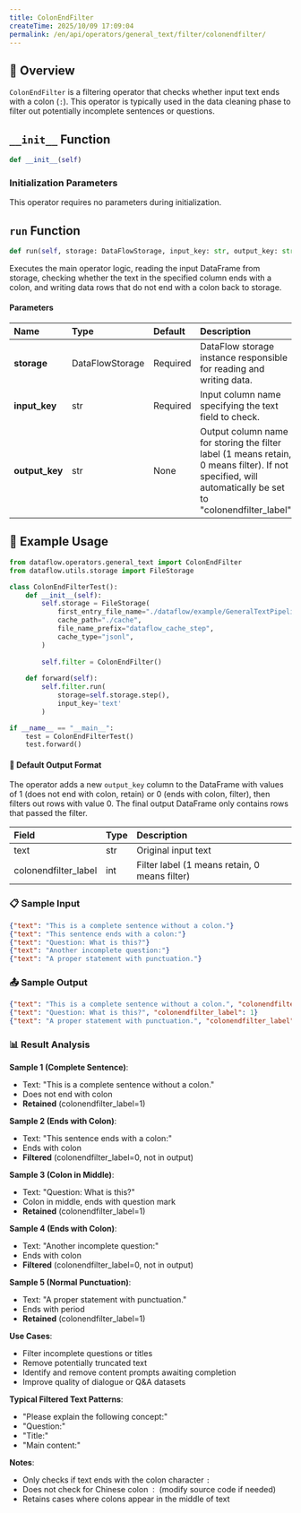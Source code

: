 ```yaml
---
title: ColonEndFilter
createTime: 2025/10/09 17:09:04
permalink: /en/api/operators/general_text/filter/colonendfilter/
---
```


## 📘 Overview
`ColonEndFilter` is a filtering operator that checks whether input text ends with a colon (`:`). This operator is typically used in the data cleaning phase to filter out potentially incomplete sentences or questions.

## `__init__` Function
```python
def __init__(self)
```
### Initialization Parameters
This operator requires no parameters during initialization.

## `run` Function
```python
def run(self, storage: DataFlowStorage, input_key: str, output_key: str = None)
```
Executes the main operator logic, reading the input DataFrame from storage, checking whether the text in the specified column ends with a colon, and writing data rows that do not end with a colon back to storage.

#### Parameters
| Name         | Type              | Default | Description                                                         |
| :------------- | :---------------- | :------- | :----------------------------------------------------------- |
| **storage**    | DataFlowStorage   | Required     | DataFlow storage instance responsible for reading and writing data. |
| **input_key**  | str               | Required     | Input column name specifying the text field to check. |
| **output_key** | str               | None     | Output column name for storing the filter label (1 means retain, 0 means filter). If not specified, will automatically be set to "colonendfilter_label". |

## 🧠 Example Usage

```python
from dataflow.operators.general_text import ColonEndFilter
from dataflow.utils.storage import FileStorage

class ColonEndFilterTest():
    def __init__(self):
        self.storage = FileStorage(
            first_entry_file_name="./dataflow/example/GeneralTextPipeline/colon_end_test_input.jsonl",
            cache_path="./cache",
            file_name_prefix="dataflow_cache_step",
            cache_type="jsonl",
        )
        
        self.filter = ColonEndFilter()
        
    def forward(self):
        self.filter.run(
            storage=self.storage.step(),
            input_key='text'
        )

if __name__ == "__main__":
    test = ColonEndFilterTest()
    test.forward()
```

#### 🧾 Default Output Format
The operator adds a new `output_key` column to the DataFrame with values of 1 (does not end with colon, retain) or 0 (ends with colon, filter), then filters out rows with value 0. The final output DataFrame only contains rows that passed the filter.

| Field | Type | Description |
| :--- | :---- | :---------- |
| text | str | Original input text |
| colonendfilter_label | int | Filter label (1 means retain, 0 means filter) |

### 📋 Sample Input

```json
{"text": "This is a complete sentence without a colon."}
{"text": "This sentence ends with a colon:"}
{"text": "Question: What is this?"}
{"text": "Another incomplete question:"}
{"text": "A proper statement with punctuation."}
```

### 📤 Sample Output

```json
{"text": "This is a complete sentence without a colon.", "colonendfilter_label": 1}
{"text": "Question: What is this?", "colonendfilter_label": 1}
{"text": "A proper statement with punctuation.", "colonendfilter_label": 1}
```

### 📊 Result Analysis

**Sample 1 (Complete Sentence)**:
- Text: "This is a complete sentence without a colon."
- Does not end with colon
- **Retained** (colonendfilter_label=1)

**Sample 2 (Ends with Colon)**:
- Text: "This sentence ends with a colon:"
- Ends with colon
- **Filtered** (colonendfilter_label=0, not in output)

**Sample 3 (Colon in Middle)**:
- Text: "Question: What is this?"
- Colon in middle, ends with question mark
- **Retained** (colonendfilter_label=1)

**Sample 4 (Ends with Colon)**:
- Text: "Another incomplete question:"
- Ends with colon
- **Filtered** (colonendfilter_label=0, not in output)

**Sample 5 (Normal Punctuation)**:
- Text: "A proper statement with punctuation."
- Ends with period
- **Retained** (colonendfilter_label=1)

**Use Cases**:
- Filter incomplete questions or titles
- Remove potentially truncated text
- Identify and remove content prompts awaiting completion
- Improve quality of dialogue or Q&A datasets

**Typical Filtered Text Patterns**:
- "Please explain the following concept:"
- "Question:"
- "Title:"
- "Main content:"

**Notes**:
- Only checks if text ends with the colon character `:`
- Does not check for Chinese colon `：` (modify source code if needed)
- Retains cases where colons appear in the middle of text
